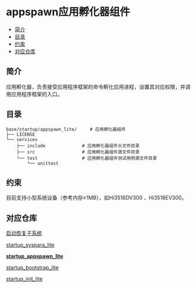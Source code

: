 # appspawn应用孵化器组件<a name="ZH-CN_TOPIC_0000001081995748"></a>

-   [简介](#section469617221261)
-   [目录](#section15884114210197)
-   [约束](#section12212842173518)
-   [对应仓库](#section641143415335)

## 简介<a name="section469617221261"></a>

应用孵化器，负责接受应用程序框架的命令孵化应用进程，设置其对应权限，并调用应用程序框架的入口。

## 目录<a name="section15884114210197"></a>

```
base/startup/appspawn_lite/     # 应用孵化器组件
├── LICENSE
└── services
    ├── include              # 应用孵化器组件头文件目录
    ├── src                  # 应用孵化器组件源文件目录
    └── test                 # 应用孵化器组件测试用例源文件目录
        └── unittest
```

## 约束<a name="section12212842173518"></a>

目前支持小型系统设备（参考内存≥1MB），如Hi3516DV300 、Hi3518EV300。

## 对应仓库<a name="section641143415335"></a>

[启动恢复子系统](https://gitee.com/openharmony/docs/blob/master/zh-cn/readme/%E5%90%AF%E5%8A%A8%E6%81%A2%E5%A4%8D%E5%AD%90%E7%B3%BB%E7%BB%9F.md)

[startup\_syspara\_lite](https://gitee.com/openharmony/startup_syspara_lite/blob/master/README_zh.md)

**[startup\_appspawn\_lite](https://gitee.com/openharmony/startup_appspawn_lite/blob/master/README_zh.md)**

[startup\_bootstrap\_lite](https://gitee.com/openharmony/startup_bootstrap_lite/blob/master/README_zh.md)

[startup\_init\_lite](https://gitee.com/openharmony/startup_init_lite/blob/master/README_zh.md)
